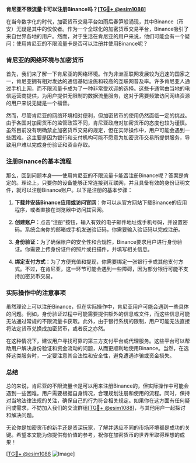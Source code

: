 **肯尼亚不限流量卡可以注册Binance吗？[[TG💪+ @esim1088](https://t.me/s/esim1088)]**

在当今数字化的时代，加密货币交易平台如雨后春笋般涌现，其中Binance（币安）无疑是其中的佼佼者。作为一个全球化的加密货币交易平台，Binance吸引了来自世界各地的用户。然而，对于生活在肯尼亚的用户来说，他们可能会有一个疑问：使用肯尼亚的不限流量卡是否可以注册并使用Binance呢？

### 肯尼亚的网络环境与加密货币

首先，我们来了解一下肯尼亚的网络环境。作为非洲互联网发展较为迅速的国家之一，肯尼亚拥有相对发达的通信基础设施和较高的互联网普及率。许多肯尼亚人通过手机上网，而不限流量卡成为了一种非常受欢迎的选择。这些卡通常由当地的电信运营商提供，为用户提供无限制的数据流量服务，这对于需要频繁访问网络资源的用户来说无疑是一个福音。

然而，尽管肯尼亚的网络环境相对便利，但加密货币的使用仍然面临一定的挑战。由于各国对加密货币的监管政策不同，肯尼亚政府对加密货币的态度也较为谨慎。虽然目前没有明确禁止加密货币交易的规定，但在实际操作中，用户可能会遇到一些困难。这主要是因为银行和支付机构可能不愿意为加密货币交易所提供服务，导致用户难以完成身份验证和资金存取。

### 注册Binance的基本流程

那么，回到问题本身——使用肯尼亚的不限流量卡能否注册Binance呢？答案是肯定的。理论上，只要你的设备能够正常连接到互联网，并且具备有效的身份证明文件，就可以注册Binance账户。以下是注册的基本步骤：

1. **下载并安装Binance应用或访问官网**：你可以从官方网站下载Binance的应用程序，或者直接在浏览器中访问其官网。
   
2. **创建账户**：点击“注册”按钮，输入有效的电子邮件地址或手机号码，并设置密码。系统会向你的邮箱或手机发送验证码，你需要输入验证码以完成注册。

3. **身份验证**：为了确保账户的安全性和合规性，Binance要求用户进行身份验证。你需要上传身份证件的照片或扫描件，并填写相关信息。

4. **绑定支付方式**：为了方便充值和提现，你需要绑定一张银行卡或其他支付方式。不过，在肯尼亚，这一环节可能会遇到一些障碍，因为部分银行可能不支持加密货币交易。

### 实际操作中的注意事项

虽然理论上可以注册Binance，但在实际操作中，肯尼亚用户可能会遇到一些具体的问题。例如，身份验证过程中可能需要提供额外的信息或文件，而这些信息可能无法通过常规的不限流量卡获取。此外，由于银行系统的限制，用户可能无法直接将法定货币兑换成加密货币，或者反之亦然。

在这种情况下，建议用户寻找可靠的第三方支付平台或代理服务。这些平台可以帮助用户解决身份验证和资金流动的问题，从而更顺利地使用Binance。当然，在选择这类服务时，一定要注意其合法性和安全性，避免遭遇诈骗或资金损失。

### 总结

总的来说，肯尼亚的不限流量卡是可以用来注册Binance的，但实际操作中可能会遇到一些困难。用户需要根据自身情况，合理规划注册和使用的流程。同时，保持对当地法律法规的关注，确保自己的行为符合相关规定。如果你在这方面有任何疑问或需求，不妨加入我们的交流群组[[TG💪+ @esim1088](https://t.me/s/esim1088)]，与其他用户一起探讨和解决问题。

无论你是加密货币的新手还是资深玩家，了解并适应不同的市场环境都是成功的关键。希望本文能为你提供有价值的参考，祝你在加密货币的世界里取得理想的成果！

[[TG💪+ @esim1088](https://t.me/s/esim1088) ![Image](https://i.postimg.cc/4NQfJmqS/Snipaste-2025-05-13-00-14-12.png)]